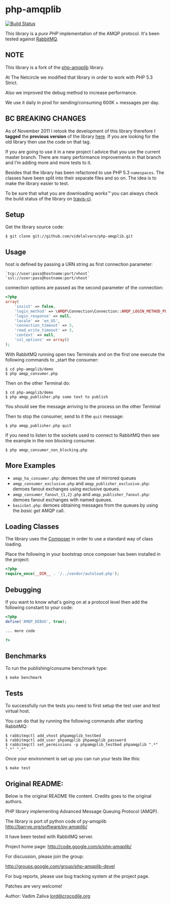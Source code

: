 # php-amqplib #

[![Build Status](https://_secure.travis-ci.org/videlalvaro/php-amqplib.png)](http://travis-ci.org/videlalvaro/php-amqplib)

This library is a _pure PHP_ implementation of the AMQP protocol. It's been tested against [RabbitMQ](http://www.rabbitmq.com/).

## NOTE ##

This library is a fork of the [php-amqplib](http://code.google.com/p/php-amqplib/) library.

At The Netcircle we modified that library in order to work with PHP 5.3 Strict.

Also we improved the debug method to increase performance.

We use it daily in prod for sending/consuming 600K + messages per day.

## BC BREAKING CHANGES ##

As of November 2011 I retook the development of this library therefore I __tagged__ the __previous version__ of the library [here](https://github.com/videlalvaro/php-amqplib/tarball/v1.0). If you are looking for the old library then use the code on that tag.

If you are going to use it in a new project I advice that you use the current master branch. There are many performance improvements in that branch and I'm adding more and more tests to it.

Besides that the library has been refactored to use PHP 5.3 `namespaces`. The classes have been split into their separate files and so on. The idea is to make the library easier to test.

To be sure that what you are downloading _works™_ you can always check the build status of the library on [travis-ci](http://travis-ci.org/#!/videlalvaro/php-amqplib).

## Setup ##

Get the library source code:

    $ git clone git://github.com/videlalvaro/php-amqplib.git


## Usage ##

host is defined by passing a URN string as first connection parameter:

    `tcp://user:pass@hostname:port/vhost`
    `ssl://user:pass@hostname:port/vhost`

connection options are passed as the second parameter of the connection:

```php
<?php
array(
    'insist' => false,
    'login_method' => \AMQP\Connection\Connection::AMQP_LOGIN_METHOD_PLAIN,
    'login_response' => null,
    'locale' => 'en_US',
    'connection_timeout' => 3,
    'read_write_timeout' => 3,
    'context' => null,
    'ssl_options' => array()
);
```

With RabbitMQ running open two Terminals and on the first one execute the following commands to _start the consumer:

    $ cd php-amqplib/demo
    $ php amqp_consumer.php

Then on the other Terminal do:

    $ cd php-amqplib/demo
    $ php amqp_publisher.php some text to publish

You should see the message arriving to the process on the other Terminal

Then to stop the consumer, send to it the `quit` message:

    $ php amqp_publisher.php quit

If you need to listen to the sockets used to connect to RabbitMQ then see the example in the non blocking consumer.

    $ php amqp_consumer_non_blocking.php

## More Examples ##

- `amqp_ha_consumer.php`: demoes the use of mirrored queues
- `amqp_consumer_exclusive.php` and `amqp_publisher_exclusive.php`: demoes fanout exchanges using exclusive queues.
- `amqp_consumer_fanout_{1,2}.php` and `amqp_publisher_fanout.php`: demoes fanout exchanges with named queues.
- `basicGet.php`: demoes obtaining messages from the queues by using the _basic get_ AMQP call.

## Loading Classes ##

The library uses the [Composer](https://getcomposer.org) in order to use a standard way of class loading.

Place the following in your bootstrap once composer has been installed in the project:

```php
<?php
require_once(__DIR__ . '/../vendor/autoload.php');

```

## Debugging ##

If you want to know what's going on at a protocol level then add the following constant to your code:

```php
<?php
define('AMQP_DEBUG', true);

... more code

?>
```

## Benchmarks ##

To run the publishing/consume benchmark type:

    $ make benchmark

## Tests ##

To successfully run the tests you need to first setup the test user and test virtual host.

You can do that by running the following commands after starting RabbitMQ:

    $ rabbitmqctl add_vhost phpamqplib_testbed
    $ rabbitmqctl add_user phpamqplib phpamqplib_password
    $ rabbitmqctl set_permissions -p phpamqplib_testbed phpamqplib ".*" ".*" ".*"

Once your environment is set up you can run your tests like this:

    $ make test

## Original README: ##

Below is the original README file content. Credits goes to the original authors.

PHP library implementing Advanced Message Queuing Protocol (AMQP).

The library is port of python code of py-amqplib
http://barryp.org/software/py-amqplib/

It have been tested with RabbitMQ server.

Project home page: http://code.google.com/p/php-amqplib/

For discussion, please join the group:

http://groups.google.com/group/php-amqplib-devel

For bug reports, please use bug tracking system at the project page.

Patches are very welcome!

Author: Vadim Zaliva <lord@crocodile.org>


